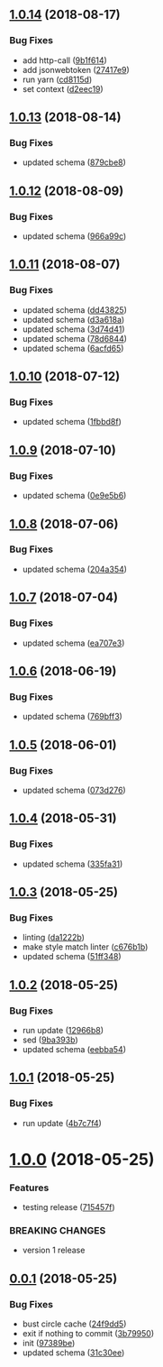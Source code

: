 ## [1.0.14](https://github.com/heroku/typescript-api-schema/compare/v1.0.13...v1.0.14) (2018-08-17)


### Bug Fixes

* add http-call ([9b1f614](https://github.com/heroku/typescript-api-schema/commit/9b1f614))
* add jsonwebtoken ([27417e9](https://github.com/heroku/typescript-api-schema/commit/27417e9))
* run yarn ([cd8115d](https://github.com/heroku/typescript-api-schema/commit/cd8115d))
* set context ([d2eec19](https://github.com/heroku/typescript-api-schema/commit/d2eec19))

## [1.0.13](https://github.com/heroku/typescript-api-schema/compare/v1.0.12...v1.0.13) (2018-08-14)


### Bug Fixes

* updated schema ([879cbe8](https://github.com/heroku/typescript-api-schema/commit/879cbe8))

## [1.0.12](https://github.com/heroku/typescript-api-schema/compare/v1.0.11...v1.0.12) (2018-08-09)


### Bug Fixes

* updated schema ([966a99c](https://github.com/heroku/typescript-api-schema/commit/966a99c))

## [1.0.11](https://github.com/heroku/typescript-api-schema/compare/v1.0.10...v1.0.11) (2018-08-07)


### Bug Fixes

* updated schema ([dd43825](https://github.com/heroku/typescript-api-schema/commit/dd43825))
* updated schema ([d3a618a](https://github.com/heroku/typescript-api-schema/commit/d3a618a))
* updated schema ([3d74d41](https://github.com/heroku/typescript-api-schema/commit/3d74d41))
* updated schema ([78d6844](https://github.com/heroku/typescript-api-schema/commit/78d6844))
* updated schema ([6acfd65](https://github.com/heroku/typescript-api-schema/commit/6acfd65))

## [1.0.10](https://github.com/heroku/typescript-api-schema/compare/v1.0.9...v1.0.10) (2018-07-12)


### Bug Fixes

* updated schema ([1fbbd8f](https://github.com/heroku/typescript-api-schema/commit/1fbbd8f))

## [1.0.9](https://github.com/heroku/typescript-api-schema/compare/v1.0.8...v1.0.9) (2018-07-10)


### Bug Fixes

* updated schema ([0e9e5b6](https://github.com/heroku/typescript-api-schema/commit/0e9e5b6))

## [1.0.8](https://github.com/heroku/typescript-api-schema/compare/v1.0.7...v1.0.8) (2018-07-06)


### Bug Fixes

* updated schema ([204a354](https://github.com/heroku/typescript-api-schema/commit/204a354))

## [1.0.7](https://github.com/heroku/typescript-api-schema/compare/v1.0.6...v1.0.7) (2018-07-04)


### Bug Fixes

* updated schema ([ea707e3](https://github.com/heroku/typescript-api-schema/commit/ea707e3))

## [1.0.6](https://github.com/heroku/typescript-api-schema/compare/v1.0.5...v1.0.6) (2018-06-19)


### Bug Fixes

* updated schema ([769bff3](https://github.com/heroku/typescript-api-schema/commit/769bff3))

<a name="1.0.5"></a>
## [1.0.5](https://github.com/heroku/typescript-api-schema/compare/v1.0.4...v1.0.5) (2018-06-01)


### Bug Fixes

* updated schema ([073d276](https://github.com/heroku/typescript-api-schema/commit/073d276))

<a name="1.0.4"></a>
## [1.0.4](https://github.com/heroku/typescript-api-schema/compare/v1.0.3...v1.0.4) (2018-05-31)


### Bug Fixes

* updated schema ([335fa31](https://github.com/heroku/typescript-api-schema/commit/335fa31))

<a name="1.0.3"></a>
## [1.0.3](https://github.com/heroku/typescript-api-schema/compare/v1.0.2...v1.0.3) (2018-05-25)


### Bug Fixes

* linting ([da1222b](https://github.com/heroku/typescript-api-schema/commit/da1222b))
* make style match linter ([c676b1b](https://github.com/heroku/typescript-api-schema/commit/c676b1b))
* updated schema ([51ff348](https://github.com/heroku/typescript-api-schema/commit/51ff348))

<a name="1.0.2"></a>
## [1.0.2](https://github.com/heroku/typescript-api-schema/compare/v1.0.1...v1.0.2) (2018-05-25)


### Bug Fixes

* run update ([12966b8](https://github.com/heroku/typescript-api-schema/commit/12966b8))
* sed ([9ba393b](https://github.com/heroku/typescript-api-schema/commit/9ba393b))
* updated schema ([eebba54](https://github.com/heroku/typescript-api-schema/commit/eebba54))

<a name="1.0.1"></a>
## [1.0.1](https://github.com/heroku/typescript-api-schema/compare/v1.0.0...v1.0.1) (2018-05-25)


### Bug Fixes

* run update ([4b7c7f4](https://github.com/heroku/typescript-api-schema/commit/4b7c7f4))

<a name="1.0.0"></a>
# [1.0.0](https://github.com/heroku/typescript-api-schema/compare/v0.0.1...v1.0.0) (2018-05-25)


### Features

* testing release ([715457f](https://github.com/heroku/typescript-api-schema/commit/715457f))


### BREAKING CHANGES

* version 1 release

<a name="0.0.1"></a>
## [0.0.1](https://github.com/heroku/typescript-api-schema/compare/v0.0.0...v0.0.1) (2018-05-25)


### Bug Fixes

* bust circle cache ([24f9dd5](https://github.com/heroku/typescript-api-schema/commit/24f9dd5))
* exit if nothing to commit ([3b79950](https://github.com/heroku/typescript-api-schema/commit/3b79950))
* init ([97389be](https://github.com/heroku/typescript-api-schema/commit/97389be))
* updated schema ([31c30ee](https://github.com/heroku/typescript-api-schema/commit/31c30ee))
